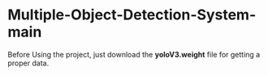 # Multiple-Object-Detection-System-main
Before Using the project, just download the **yoloV3.weight** file for getting a proper data.
